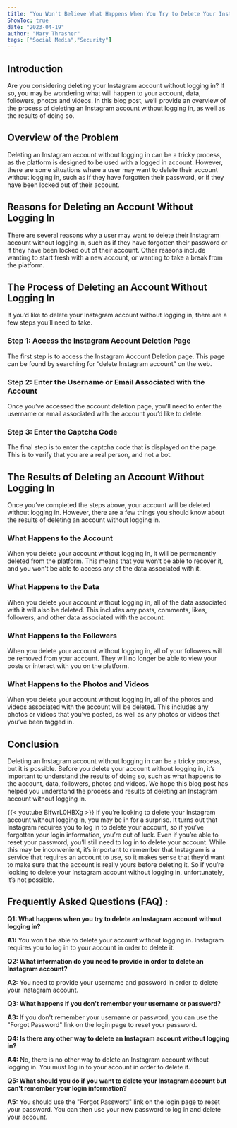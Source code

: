 ```yaml
---
title: "You Won't Believe What Happens When You Try to Delete Your Instagram Account Without Logging In!"
ShowToc: true 
date: "2023-04-19"
author: "Mary Thrasher" 
tags: ["Social Media","Security"]
---
```

## Introduction

Are you considering deleting your Instagram account without logging in? If so, you may be wondering what will happen to your account, data, followers, photos and videos. In this blog post, we’ll provide an overview of the process of deleting an Instagram account without logging in, as well as the results of doing so. 

## Overview of the Problem

Deleting an Instagram account without logging in can be a tricky process, as the platform is designed to be used with a logged in account. However, there are some situations where a user may want to delete their account without logging in, such as if they have forgotten their password, or if they have been locked out of their account. 

## Reasons for Deleting an Account Without Logging In

There are several reasons why a user may want to delete their Instagram account without logging in, such as if they have forgotten their password or if they have been locked out of their account. Other reasons include wanting to start fresh with a new account, or wanting to take a break from the platform. 

## The Process of Deleting an Account Without Logging In

If you’d like to delete your Instagram account without logging in, there are a few steps you’ll need to take. 

### Step 1: Access the Instagram Account Deletion Page

The first step is to access the Instagram Account Deletion page. This page can be found by searching for “delete Instagram account” on the web. 

### Step 2: Enter the Username or Email Associated with the Account

Once you’ve accessed the account deletion page, you’ll need to enter the username or email associated with the account you’d like to delete. 

### Step 3: Enter the Captcha Code

The final step is to enter the captcha code that is displayed on the page. This is to verify that you are a real person, and not a bot. 

## The Results of Deleting an Account Without Logging In

Once you’ve completed the steps above, your account will be deleted without logging in. However, there are a few things you should know about the results of deleting an account without logging in. 

### What Happens to the Account

When you delete your account without logging in, it will be permanently deleted from the platform. This means that you won’t be able to recover it, and you won’t be able to access any of the data associated with it. 

### What Happens to the Data

When you delete your account without logging in, all of the data associated with it will also be deleted. This includes any posts, comments, likes, followers, and other data associated with the account. 

### What Happens to the Followers

When you delete your account without logging in, all of your followers will be removed from your account. They will no longer be able to view your posts or interact with you on the platform. 

### What Happens to the Photos and Videos

When you delete your account without logging in, all of the photos and videos associated with the account will be deleted. This includes any photos or videos that you’ve posted, as well as any photos or videos that you’ve been tagged in. 

## Conclusion

Deleting an Instagram account without logging in can be a tricky process, but it is possible. Before you delete your account without logging in, it’s important to understand the results of doing so, such as what happens to the account, data, followers, photos and videos. We hope this blog post has helped you understand the process and results of deleting an Instagram account without logging in.

{{< youtube BlfwrL0HBXg >}} 
If you’re looking to delete your Instagram account without logging in, you may be in for a surprise. It turns out that Instagram requires you to log in to delete your account, so if you’ve forgotten your login information, you’re out of luck. Even if you’re able to reset your password, you’ll still need to log in to delete your account. While this may be inconvenient, it’s important to remember that Instagram is a service that requires an account to use, so it makes sense that they’d want to make sure that the account is really yours before deleting it. So if you’re looking to delete your Instagram account without logging in, unfortunately, it’s not possible.

## Frequently Asked Questions (FAQ) :
**Q1: What happens when you try to delete an Instagram account without logging in?**

**A1:** You won't be able to delete your account without logging in. Instagram requires you to log in to your account in order to delete it.

**Q2: What information do you need to provide in order to delete an Instagram account?**

**A2:** You need to provide your username and password in order to delete your Instagram account.

**Q3: What happens if you don't remember your username or password?**

**A3:** If you don't remember your username or password, you can use the "Forgot Password" link on the login page to reset your password.

**Q4: Is there any other way to delete an Instagram account without logging in?**

**A4:** No, there is no other way to delete an Instagram account without logging in. You must log in to your account in order to delete it.

**Q5: What should you do if you want to delete your Instagram account but can't remember your login information?**

**A5:** You should use the "Forgot Password" link on the login page to reset your password. You can then use your new password to log in and delete your account.


